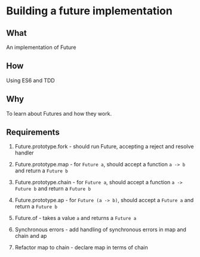 # Building a future implementation


## What

An implementation of Future

## How

Using ES6 and TDD

## Why

To learn about Futures and how they work.

## Requirements

1. Future.prototype.fork - should run Future, accepting a reject and resolve handler

2. Future.prototype.map - for `Future a`, should accept a function `a -> b` and return a `Future b`

3. Future.prototype.chain - for `Future a`, should accept a function `a -> Future b` and return a `Future b`

4. Future.prototype.ap - for `Future (a -> b)`, should accept a `Future a` and return a `Future b`

5. Future.of - takes a value `a` and returns a `Future a`

6. Synchronous errors - add handling of synchronous errors in map and chain and ap

7. Refactor map to chain - declare map in terms of chain
